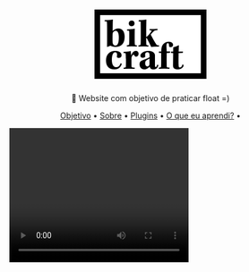 <h1 align="center">
   <img src="./img/bikcraft.svg">
</h1>
<p align="center">🚀 Website com objetivo de praticar float =)</p>
<p align="center">
 <a href="#objetivo">Objetivo</a> •
  <a href="#sobre" >Sobre</a> •
   <a href="#plugins">Plugins</a> •
   <a href="#aprendizado">O que eu aprendi?</a> •
</p>
<video width="320" height="240" controls="controls" autoplay="autoplay">
<source src="./videos/bikcraft-gif.mp4" type="video/mp4">
<object data="" width="320" height="240">
<embed width="320" height="240" src="./videos/bikcraft-gif.mp4">
</object>
</video>
